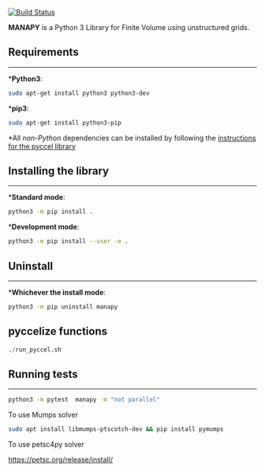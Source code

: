 [![Build Status](https://travis-ci.org/pyccel/manapy.svg?branch=master)](https://travis-ci.org/pyccel/manapy)


**MANAPY** is a Python 3 Library for Finite Volume using unstructured grids.

## Requirements
-----

***Python3**:
```bash
sudo apt-get install python3 python3-dev
```

***pip3**:
```bash
sudo apt-get install python3-pip
```

*All *non-Python* dependencies can be installed by following the [instructions for the pyccel library](https://github.com/pyccel/pyccel#Requirements)

## Installing the library
-----

***Standard mode**:
```bash
python3 -m pip install .
```
   
***Development mode**:
```bash
python3 -m pip install --user -e .
```

## Uninstall
-----
***Whichever the install mode**:
```bash
python3 -m pip uninstall manapy
```


## pyccelize functions

```python
./run_pyccel.sh
```

## Running tests
-----
```bash
python3 -m pytest  manapy -m "not parallel"
```


To use Mumps solver

```sh
sudo apt install libmumps-ptscotch-dev && pip install pymumps
```


To use petsc4py solver

https://petsc.org/release/install/